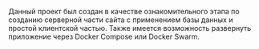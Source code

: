 Данный проект был создан в качестве ознакомительного этапа по созданию серверной части сайта с применением базы данных и простой клиентской частью.
Также имеется возможность развернуть приложение через Docker Compose или Docker Swarm.